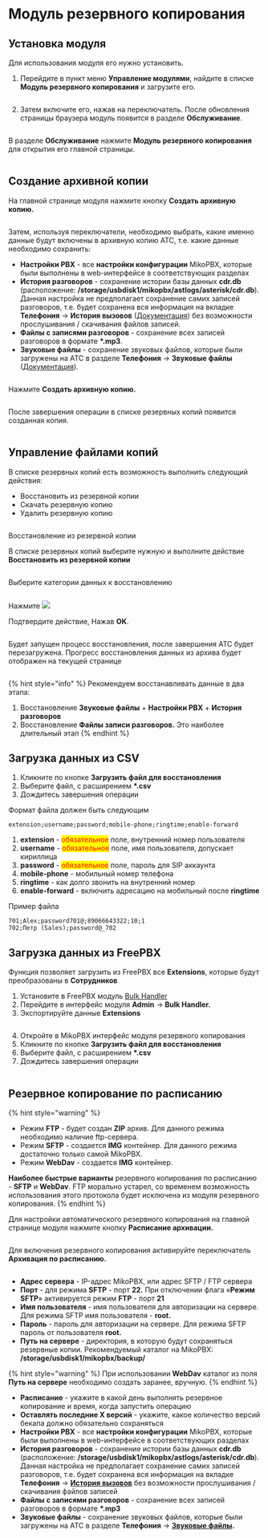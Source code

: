 # Модуль резервного копирования

## Установка модуля <a href="#sozdanie_arxivnoj_kopii" id="sozdanie_arxivnoj_kopii"></a>

Для использования модуля его нужно установить.

1. Перейдите в пункт меню **Управление модулями**, найдите в списке **Модуль резервного копирования** и загрузите его.

<figure><img src="../../.gitbook/assets/mod_rezerv_kopir_0.png" alt=""><figcaption></figcaption></figure>

2. Затем включите его, нажав на переключатель. После обновления страницы браузера модуль появится в разделе **Обслуживание**.

<figure><img src="../../.gitbook/assets/mod_rezerv_kopir_0.gif" alt=""><figcaption></figcaption></figure>

В разделе **Обслуживание** нажмите **Модуль резервного копирования** для открытия его главной страницы.

<figure><img src="../../.gitbook/assets/mod_rezerv_kopir_1.png" alt=""><figcaption></figcaption></figure>

## Создание архивной копии <a href="#sozdanie_arxivnoj_kopii" id="sozdanie_arxivnoj_kopii"></a>

На главной странице модуля нажмите кнопку **Создать архивную копию.**

<figure><img src="../../.gitbook/assets/mod_rezerv_kopir_2.png" alt=""><figcaption></figcaption></figure>

Затем, используя переключатели, необходимо выбрать, какие именно данные будут включены в архивную копию АТС, т.е. какие данные необходимо сохранить:

* **Настройки PBX** - все **настройки конфигурации** MikoPBX, которые были выполнены в web-интерфейсе в соответствующих разделах
* **История разговоров** - сохранение истории базы данных **cdr.db** (расположение: **/storage/usbdisk1/mikopbx/astlogs/asterisk/cdr.db**). Данная настройка не предполагает сохранение самих записей разговоров, т.е. будет сохранена вся информация на вкладке **Телефония** → **История вызовов** ([Документация](../telephony/call-detail-records.md)) без возможности прослушивания / скачивания файлов записей.
* **Файлы с записями разговоров** - сохранение всех записей разговоров в формате **\*.mp3**.
* **Звуковые файлы** - сохранение звуковых файлов, которые были загружены на АТС в разделе **Телефония** → **Звуковые файлы** ([Документация](../telephony/sound-files.md)).

<figure><img src="../../.gitbook/assets/mod_rezerv_kopir_3.png" alt=""><figcaption></figcaption></figure>

Нажмите **Создать архивную копию.**

<figure><img src="../../.gitbook/assets/mod_rezerv_kopir_4.png" alt=""><figcaption></figcaption></figure>

После завершения операции в списке резервных копий появится созданная копия.

<figure><img src="../../.gitbook/assets/mod_rezerv_kopir_5.png" alt=""><figcaption></figcaption></figure>

## Управление файлами копий <a href="#upravlenie_fajlami" id="upravlenie_fajlami"></a>

В списке резервных копий есть возможность выполнить следующий действия:

* Восстановить из резервной копии
* Скачать резервную копию
* Удалить резервную копию

<figure><img src="../../.gitbook/assets/mod_rezerv_kopir_6.png" alt=""><figcaption></figcaption></figure>

Восстановление из резервной копии

В списке резервных копий выберите нужную и выполните действие **Восстановить из резервной копии**

<figure><img src="../../.gitbook/assets/mod_rezerv_kopir_7.png" alt=""><figcaption></figcaption></figure>

Выберите категории данных к восстановлению

<figure><img src="../../.gitbook/assets/mod_rezerv_kopir_8.png" alt=""><figcaption></figcaption></figure>

Нажмите  ![](../../.gitbook/assets/mod\_rezerv\_kopir\_9.png)

Подтвердите действие, Нажав **ОK**.

<figure><img src="../../.gitbook/assets/mod_rezerv_kopir_ok.png" alt=""><figcaption></figcaption></figure>

Будет запущен процесс восстановления, после завершения АТС будет перезагружена. Прогресс восстановления данных из архива будет отображен на текущей странице

<figure><img src="../../.gitbook/assets/mod_rezerv_kopir_process.png" alt=""><figcaption></figcaption></figure>

{% hint style="info" %}
Рекомендуем восстанавливать данные в два этапа:

1. Восстановление **Звуковые файлы** + **Настройки PBX** + **История разговоров**
2. Восстановление **Файлы записи разговоров.** Это наиболее длительный этап
{% endhint %}

## Загрузка данных из CSV <a href="#zagruzka_dannyx_iz_csv" id="zagruzka_dannyx_iz_csv"></a>

1. Кликните по кнопке **Загрузить файл для восстановления**
2. Выберите файл, с расширением **\*.csv**
3. Дождитесь завершения операции

Формат файла должен быть следующим

```
extension;username;password;mobile-phone;ringtime;enable-forward
```

1. **extension** - <mark style="color:red;">обязательное</mark> поле, внутренний номер пользователя
2. **username** - <mark style="color:red;">обязательное</mark> поле, имя пользователя, допускает кириллица
3. **password** - <mark style="color:red;">обязательное</mark> поле, пароль для SIP аккаунта
4. **mobile-phone** - мобильный номер телефона
5. **ringtime** - как долго звонить на внутренний номер
6. **enable-forward** - включить адресацию на мобильный после **ringtime**

Пример файла

```
701;Alex;password701@;89066643322;10;1
702;Петр (Sales);password@_702
```

## Загрузка данных из FreePBX <a href="#zagruzka_dannyx_iz_freepbx" id="zagruzka_dannyx_iz_freepbx"></a>

Функция позволяет загрузить из FreePBX все **Extensions**, которые будут преобразованы в **Сотрудников**

1. Установите в FreePBX модуль [Bulk Handler](https://wiki.freepbx.org/display/FPG/Bulk+Handler)
2. Перейдите в интерфейс модуля **Admin** -> **Bulk Handler.**
3. Экспортируйте данные **Extensions**

<figure><img src="../../.gitbook/assets/mod_rezerv_kopir_1.gif" alt=""><figcaption></figcaption></figure>

4. Откройте в MikoPBX интерфейс модуля резервного копирования
5. Кликните по кнопке **Загрузить файл для восстановления**
6. Выберите файл, с расширением **\*.csv**
7. Дождитесь завершения операции

<figure><img src="../../.gitbook/assets/mod_rezerv_kopir_2.gif" alt=""><figcaption></figcaption></figure>

## Резервное копирование по расписанию <a href="#rezervnoe_kopirovanie_po_raspisaniju" id="rezervnoe_kopirovanie_po_raspisaniju"></a>

{% hint style="warning" %}
* Режим **FTP** - будет создан **ZIP** архив. Для данного режима необходимо наличие ftp-сервера.
* Режим **SFTP** - создается **IMG** контейнер. Для данного режима достаточно только самой MikoPBX.
* Режим **WebDav** - создается **IMG** контейнер.

**Наиболее быстрые варианты** резервного копирования по расписанию - **SFTP** и **WebDav**. FTP морально устарел, со временем возможность использования этого протокола будет исключена из модуля резервного копирования.
{% endhint %}

Для настройки автоматического резервного копирования на главной странице модуля нажмите кнопку **Расписание архивации.**

<figure><img src="../../.gitbook/assets/mod_rezerv_kopir_rasp_arhiv.png" alt=""><figcaption></figcaption></figure>

Для включения резервного копирования активируйте переключатель **Архивация по расписанию.**

<figure><img src="../../.gitbook/assets/mod_rezerv_kopir_rasp_arhiv_1.png" alt=""><figcaption></figcaption></figure>

* **Адрес сервера** - IP-адрес MikoPBX, или адрес SFTP / FTP сервера
* **Порт** - для режима **SFTP** - порт **22.** При отключении флага «**Режим SFTP**» активируется режим **FTP** - порт **21**
* **Имя пользователя** - имя пользователя для авторизации на сервере. Для режима SFTP имя пользователя - **root.**
* **Пароль** - пароль для авторизации на сервере. Для режима SFTP пароль от пользователя **root.**
* **Путь на сервере** - директория, в которую будут сохраняться резервные копии. Рекомендуемый каталог на MikoPBX: **/storage/usbdisk1/mikopbx/backup/**

{% hint style="warning" %}
При использовании **WebDav** каталог из поля **Путь на сервере** необходимо создать заранее, вручную.
{% endhint %}

* **Расписание** - укажите в какой день выполнять резервное копирование и время, когда запустить операцию
* **Оставлять последние Х версий** - укажите, какое количество версий бекапа должно обязательно сохраняться
* **Настройки PBX** - все **настройки конфигурации** MikoPBX, которые были выполнены в web-интерфейсе в соответствующих разделах
* **История разговоров** - сохранение истории базы данных **cdr.db** (расположение: **/storage/usbdisk1/mikopbx/astlogs/asterisk/cdr.db**). Данная настройка не предполагает сохранение самих записей разговоров, т.е. будет сохранена вся информация на вкладке **Телефония** → [**История вызовов**](../telephony/call-detail-records.md) без возможности прослушивания / скачивания файлов записей
* **Файлы с записями разговоров** - сохранение всех записей разговоров в формате **\*.mp3**
* **Звуковые файлы** - сохранение звуковых файлов, которые были загружены на АТС в разделе **Телефония** → [**Звуковые файлы**](../telephony/sound-files.md)**.**
